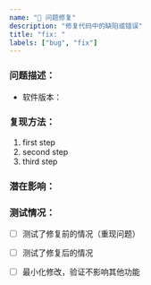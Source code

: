 ```yaml
---
name: "🐛 问题修复"
description: "修复代码中的缺陷或错误"
title: "fix: "
labels: ["bug", "fix"]
---
```


<!-- 
✅ 标题正确格式示例:
feat: 添加新功能
fix: 修复某个问题

📋 允许的提交类型:
feat     新功能
fix      问题修复
docs     文档更新
style    代码格式调整
refactor 代码重构
perf     性能优化
test     测试相关
chore    构建过程或辅助工具变动
revert   回退提交 
-->

### 问题描述：
<!-- 描述具体问题 -->
- 软件版本：


### 复现方法：
<!-- 描述要问题的复现方法 -->
1. first step
2. second step
3. third step


### 潜在影响：
<!-- 仔细检查潜在影响 -->

### 测试情况：

- [ ] 测试了修复前的情况（重现问题）
- [ ] 测试了修复后的情况
- [ ] 最小化修改，验证不影响其他功能

